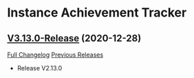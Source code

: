 # Instance Achievement Tracker

## [V3.13.0-Release](https://github.com/Dragnogd/Instance-Achievement-Tracker/tree/V3.13.0-Release) (2020-12-28)
[Full Changelog](https://github.com/Dragnogd/Instance-Achievement-Tracker/commits/V3.13.0-Release) [Previous Releases](https://github.com/Dragnogd/Instance-Achievement-Tracker/releases)

- Release V2.13.0  
